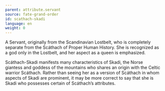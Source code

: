 ```yaml
---
parent: attribute.servant
source: fate-grand-order
id: scathach-skadi
language: en
weight: 0
---
```


A Servant, originally from the Scandinavian Lostbelt, who is completely separate from the Scáthach of Proper Human History. She is recognized as a god only in the Lostbelt, and her aspect as a queen is emphasized.

Scáthach-Skadi manifests many characteristics of Skadi, the Norse giantess and goddess of the mountains who shares an origin with the Celtic warrior Scáthach. Rather than seeing her as a version of Scáthach in whom aspects of Skadi are prominent, it may be more correct to say that she is Skadi who possesses certain of Scáthach’s attributes.
